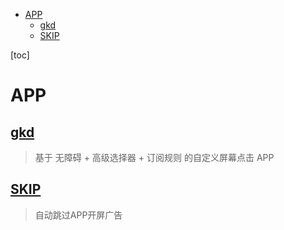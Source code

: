 

- [APP](#app)
  - [gkd](#gkd)
  - [SKIP](#skip)


[toc]

# APP

## [gkd](https://github.com/gkd-kit/gkd)

> 基于 无障碍 + 高级选择器 + 订阅规则 的自定义屏幕点击 APP

## [SKIP](https://github.com/GuoXiCheng/SKIP)
> 自动跳过APP开屏广告



